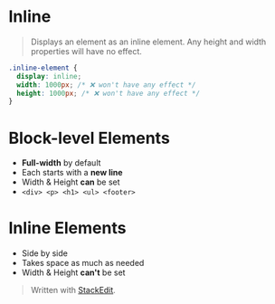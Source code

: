 #  Inline

> Displays an element as an inline element. Any height and width properties will have no effect.

```css
.inline-element {
  display: inline;
  width: 1000px; /* ❌ won't have any effect */
  height: 1000px; /* ❌ won't have any effect */
}
```




# Block-level Elements

* **Full-width** by default
* Each starts with a **new line**
* Width & Height **can** be set
*  ```<div> <p> <h1> <ul> <footer>```


# Inline Elements
* Side by side
* Takes space as much as needed
* Width & Height **can't** be set



> Written with [StackEdit](https://stackedit.io/).
<!--stackedit_data:
eyJoaXN0b3J5IjpbLTE4NDc1OTkxNzksLTI2ODU1ODQzOF19
-->